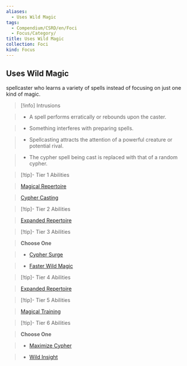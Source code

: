 ```yaml
---
aliases:
  - Uses Wild Magic
tags:
  - Compendium/CSRD/en/Foci
  - Focus/Category/
title: Uses Wild Magic
collection: Foci
kind: Focus
---
```

## Uses Wild Magic    
spellcaster who learns a variety of spells instead of focusing on just one kind of magic.    
  
>[!info] Intrusions    
>- A spell performs erratically or rebounds upon the caster.    
>- Something interferes with preparing spells.    
>- Spellcasting attracts the attention of a powerful creature or potential rival.    
>- The cypher spell being cast is replaced with that of a random cypher.    
  
  
>[!tip]- Tier 1 Abilities    
> [Magical Repertoire](Magical-Repertoire.md)    
> [Cypher Casting](Cypher-Casting.md)    
  
  
>[!tip]- Tier 2 Abilities    
> [Expanded Repertoire](Expanded-Repertoire.md)    
  
  
>[!tip]- Tier 3 Abilities    
> **Choose One**    
>- [Cypher Surge](Cypher-Surge.md)    
>- [Faster Wild Magic](Faster-Wild-Magic.md)    
  
  
>[!tip]- Tier 4 Abilities    
> [Expanded Repertoire](Expanded-Repertoire.md)    
  
  
>[!tip]- Tier 5 Abilities    
> [Magical Training](Magical-Training.md)    
  
  
>[!tip]- Tier 6 Abilities    
> **Choose One**    
>- [Maximize Cypher](Maximize-Cypher.md)    
>- [Wild Insight](Wild-Insight.md)